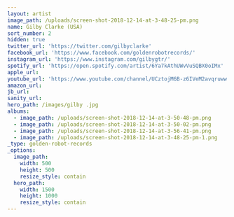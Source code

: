 ```yaml
---
layout: artist
image_path: /uploads/screen-shot-2018-12-14-at-3-48-25-pm.png
name: Gilby Clarke (USA)
sort_number: 2
hidden: true
twitter_url: 'https://twitter.com/gilbyclarke'
facebook_url: 'https://www.facebook.com/goldenrobotrecords/'
instagram_url: 'https://www.instagram.com/gilbygtr/'
spotify_url: 'https://open.spotify.com/artist/6Ya7kAthUWvVuSQBX0oIMx'
apple_url:
youtube_url: 'https://www.youtube.com/channel/UCztojM6B-z6IVeM2avqruww'
amazon_url:
jb_url:
sanity_url:
hero_path: /images/gilby .jpg
albums:
  - image_path: /uploads/screen-shot-2018-12-14-at-3-50-48-pm.png
  - image_path: /uploads/screen-shot-2018-12-14-at-3-50-02-pm.png
  - image_path: /uploads/screen-shot-2018-12-14-at-3-56-41-pm.png
  - image_path: /uploads/screen-shot-2018-12-14-at-3-48-25-pm-1.png
_type: golden-robot-records
_options:
  image_path:
    width: 500
    height: 500
    resize_style: contain
  hero_path:
    width: 1500
    height: 1000
    resize_style: contain
---
```


